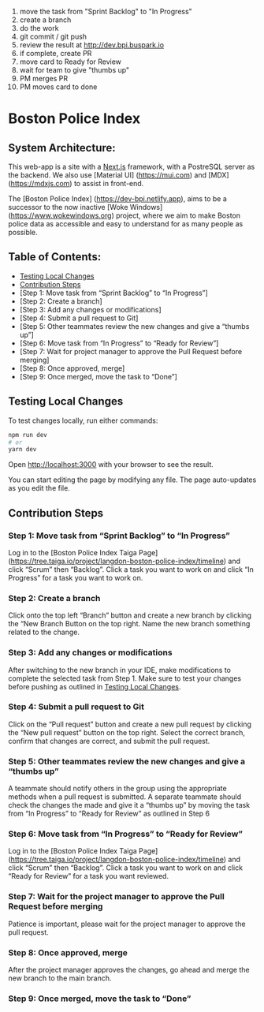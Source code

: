 1) move the task from "Sprint Backlog" to "In Progress"       
2) create a branch      
3) do the work      
4) git commit / git push      
5) review the result at  http://dev.bpi.buspark.io   
6) if complete, create PR       
6) move card to Ready for Review       
7) wait for team to give "thumbs up"      
8) PM merges PR      
9) PM moves card to done


# Boston Police Index


## System Architecture:


This web-app is a site with a [Next.js](https://nextjs.org/) framework, with a PostreSQL server as the backend. We also use [Material UI] (https://mui.com) and [MDX] (https://mdxjs.com) to assist in front-end.


The [Boston Police Index] (https://dev-bpi.netlify.app), aims to be a successor to the now inactive [Woke Windows] (https://www.wokewindows.org) project, where we aim to make Boston police data as accessible and easy to understand for as many people as possible.


## Table of Contents:


- [Testing Local Changes](#testing-local-changes)
- [Contribution Steps](#contribution-steps)
 - [Step 1: Move task from “Sprint Backlog” to “In Progress”]
 - [Step 2: Create a branch]
 - [Step 3: Add any changes or modifications]
 - [Step 4: Submit a pull request to Git]
 - [Step 5: Other teammates review the new changes and give a “thumbs up”]
 - [Step 6: Move task from “In Progress” to “Ready for Review”]
 - [Step 7: Wait for project manager to approve the Pull Request before merging]
 - [Step 8: Once approved, merge]
 - [Step 9: Once merged, move the task to “Done”]


## Testing Local Changes


To test changes locally, run either commands:


```bash
npm run dev
# or
yarn dev
```


Open [http://localhost:3000](http://localhost:3000) with your browser to see the result.


You can start editing the page by modifying any file. The page auto-updates as you edit the file.


## Contribution Steps


### Step 1: Move task from “Sprint Backlog” to “In Progress”


Log in to the [Boston Police Index Taiga Page] (https://tree.taiga.io/project/langdon-boston-police-index/timeline) and click “Scrum” then “Backlog”. Click a task you want to work on and click “In Progress” for a task you want to work on.


### Step 2: Create a branch
Click onto the top left “Branch” button and create a new branch by clicking the “New Branch Button on the top right. Name the new branch something related to the change.


### Step 3: Add any changes or modifications
After switching to the new branch in your IDE, make modifications to complete the selected task from Step 1. Make sure to test your changes before pushing as outlined in [Testing Local Changes](#testing-local-changes).


### Step 4: Submit a pull request to Git
Click on the “Pull request” button and create a new pull request by clicking the “New pull request” button on the top right. Select the correct branch, confirm that changes are correct, and submit the pull request. 


### Step 5: Other teammates review the new changes and give a “thumbs up”
A teammate should notify others in the group using the appropriate methods when a pull request is submitted. A separate teammate should check the changes the made and give it a “thumbs up” by moving the task from “In Progress” to “Ready for Review” as outlined in Step 6


### Step 6: Move task from “In Progress” to “Ready for Review”
Log in to the [Boston Police Index Taiga Page] (https://tree.taiga.io/project/langdon-boston-police-index/timeline) and click “Scrum” then “Backlog”. Click a task you want to work on and click “Ready for Review” for a task you want reviewed.


### Step 7: Wait for the project manager to approve the Pull Request before merging
Patience is important, please wait for the project manager to approve the pull request.


### Step 8: Once approved, merge
After the project manager approves the changes, go ahead and merge the new branch to the main branch.


### Step 9: Once merged, move the task to “Done”

